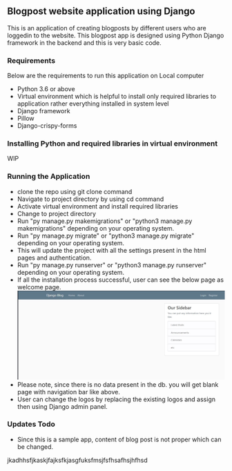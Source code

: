 ## Blogpost website application using Django
This is an application of creating blogposts by different users who are loggedin to the website.
This blogpost app is designed using Python Django framework in the backend and this is very basic code.

### Requirements
Below are the requirements to run this application on Local computer
- Python 3.6 or above
- Virtual environment which is helpful to install only required libraries to application rather everything
    installed in system level
- Django framework
- Pillow
- Django-crispy-forms

### Installing Python and required libraries in virtual environment

WIP

### Running the Application
- clone the repo using git clone command
- Navigate to project directory by using cd command
- Activate virtual environment and install required libraries
- Change to project directory
- Run "py manage.py makemigrations" or "python3 manage.py makemigrations" depending on your operating system.
- Run "py manage.py migrate" or "python3 manage.py migrate" depending on your operating system.
- This will update the project with all the settings present in the html pages and authentication.
- Run "py manage.py runserver" or "python3 manage.py runserver" depending on your operating system.
- If all the installation process successful, user can see the below page as welcome page.
![starting_screen](https://github.com/kishorep62588/blog_post_django/blob/master/screenshots/homescreen_without_profiles.JPG)
- Please note, since there is no data present in the db. you will get blank page with navigation bar like above.
- User can change the logos by replacing the existing logos and assign then using Django admin panel.

### Updates Todo
- Since this is a sample app, content of blog post is not proper which can be changed.

jkadhhsfjkaskjfajksfkjasgfuksfmsjfsfhsafhsjhfhsd